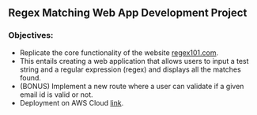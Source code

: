## Regex Matching Web App Development Project

### Objectives:
* Replicate the core functionality of the website [regex101.com](regex101.com). 
* This entails creating a web application that allows users to input a test string and a regular expression (regex) and displays all the matches found.
* (BONUS) Implement a new route where a user can validate if a given email id is valid or not.
* Deployment on AWS Cloud [link](http://34.227.68.37:5000).

